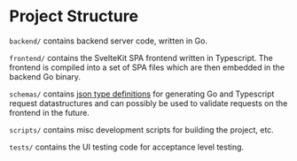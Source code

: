 
# Project Structure

`backend/` contains backend server code, written in Go.


`frontend/` contains the SvelteKit SPA frontend written in Typescript. The frontend is compiled into a set of SPA files
which are then embedded in the backend Go binary.


`schemas/` contains [json type definitions](https://jsontypedef.com/) for generating Go and Typescript request
datastructures and can possibly be used to validate requests on the frontend in the future.


`scripts/` contains misc development scripts for building the project, etc.


`tests/` contains the UI testing code for acceptance level testing.